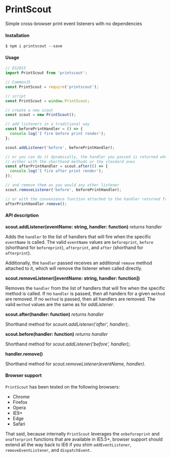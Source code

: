 # PrintScout

Simple cross-browser print event listeners with no dependencies

#### Installation

```
$ npm i printscout --save
```

#### Usage

```javascript
// ES2015
import PrintScout from 'printscout';

// CommonJS
const PrintScout = require('printscout');

// script
const PrintScout = window.PrintScout;

// create a new scout
const scout = new PrintScout();

// add listeners in a traditional way
const beforePrintHandler = () => {
  console.log('I fire before print render');
};

scout.addListener('before', beforePrintHandler);

// or you can do it dynamically, the handler you passed is returned when added,
// either with the shorthand methods or the standard ones
const afterPrintHandler = scout.after(() => {
  console.log('I fire after print render');
});

// and remove them as you would any other listener
scout.removeListener('before', beforePrintHandler);

// or with the convenience function attached to the handler returned from adding it
afterPrintHandler.remove();
```

#### API description

**scout.addListener(eventName: string, handler: function)** *returns handler*

Adds the `handler` to the list of handlers that will fire when the specific `eventName` is called. The valid `eventName` values are `beforeprint`, `before` (shorthand for `beforeprint`), `afterprint`, and `after` (shorthand for `afterprint`).

Additionally, the `handler` passed receives an additional `remove` method attached to it, which will remove the listener when called directly.

**scout.removeListener([eventName: string, handler: function])**

Removes the `handler` from the list of handlers that will fire when the specific method is called. If no `handler` is passed, then all handers for a given `method` are removed. If no `method` is passed, then all handlers are removed. The valid `method` values are the same as for *addListener*.

**scout.after(handler: function)** *returns handler*

Shorthand method for *scount.addListener('after', handler);*.

**scout.before(handler: function)** *returns handler*

Shorthand method for *scout.addListener('before', handler);*.

**handler.remove()**

Shorthand method for *scout.removeListener(eventName, handler)*.

#### Browser support

`PrintScout` has been tested on the following browsers:
* Chrome
* Firefox
* Opera
* IE9+
* Edge
* Safari

That said, because internally `PrintScout` leverages the `onbeforeprint` and `onafterprint` functions that are available in IE5.5+, browser support should extend all the way back to IE6 if you shim `addEventListener`, `removeEventListener`, and `dispatchEvent`.
